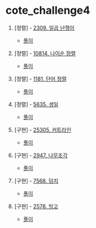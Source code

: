 # cote_challenge4

1. [정렬] - [2309. 일곱 난쟁이](https://www.acmicpc.net/problem/2309)
    + [풀이](01_sorting_2309.py)
  
2. [정렬] - [10814. 나이순 정렬](https://www.acmicpc.net/problem/10814)
    + [풀이](02_sorting_10814.py)

3. [정렬] - [1181. 단어 정렬](https://www.acmicpc.net/problem/1181)
    + [풀이](03_sorting_1181.py)

4. [정렬] - [5635. 생일](https://www.acmicpc.net/problem/5635)
    + [풀이](04_sorting_5635.py)

5. [구현] - [25305. 커트라인](https://www.acmicpc.net/problem/25305)
    + [풀이](05_implementation_25305.py)

6. [구현] - [2947. 나무조각](https://www.acmicpc.net/problem/2947)
    + [풀이](06_implementation_2947.py)

7. [구현] - [7568. 덩치](https://www.acmicpc.net/problem/7568)
    + [풀이](07_implementation_7568.py)

8. [구현] - [2578. 빙고](https://www.acmicpc.net/problem/2578)
    + [풀이](08_implementation_2578.py)
